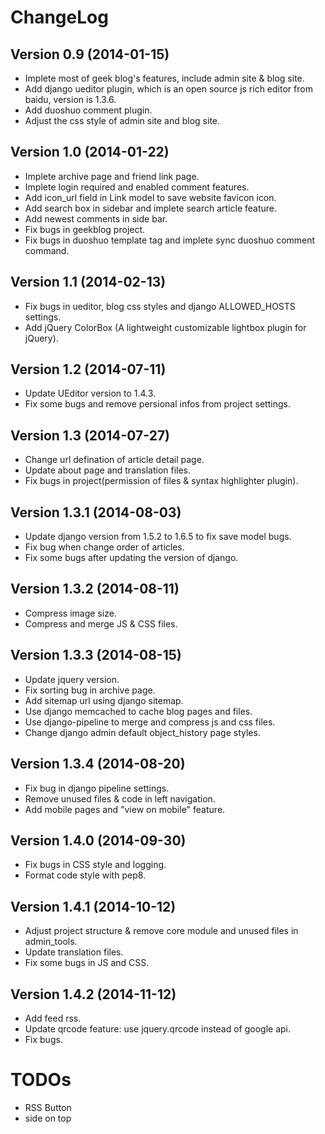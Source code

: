 ChangeLog
=========

Version 0.9 (2014-01-15)
--------------------------

  * Implete most of geek blog's features, include admin site & blog site.
  * Add django ueditor plugin, which is an open source js rich editor from baidu, version is 1.3.6.
  * Add duoshuo comment plugin.
  * Adjust the css style of admin site and blog site.

Version 1.0 (2014-01-22)
----------------------------

  * Implete archive page and friend link page.
  * Implete login required and enabled comment features.
  * Add icon_url field in Link model to save website favicon icon.
  * Add search box in sidebar and implete search article feature.
  * Add newest comments in side bar.
  * Fix bugs in geekblog project.
  * Fix bugs in duoshuo template tag and implete sync duoshuo comment command.

Version 1.1 (2014-02-13)
----------------------------

  * Fix bugs in ueditor, blog css styles and django ALLOWED_HOSTS settings.
  * Add jQuery ColorBox (A lightweight customizable lightbox plugin for jQuery).

Version 1.2 (2014-07-11)
----------------------------

  * Update UEditor version to 1.4.3.
  * Fix some bugs and remove persional infos from project settings.

Version 1.3 (2014-07-27)
----------------------------

  * Change url defination of article detail page.
  * Update about page and translation files.
  * Fix bugs in project(permission of files & syntax highlighter plugin).

Version 1.3.1 (2014-08-03)
----------------------------

  * Update django version from 1.5.2 to 1.6.5 to fix save model bugs.
  * Fix bug when change order of articles.
  * Fix some bugs after updating the version of django.

Version 1.3.2 (2014-08-11)
----------------------------

  * Compress image size.
  * Compress and merge JS & CSS files.

Version 1.3.3 (2014-08-15)
----------------------------

  * Update jquery version.
  * Fix sorting bug in archive page.
  * Add sitemap url using django sitemap.
  * Use django memcached to cache blog pages and files.
  * Use django-pipeline to merge and compress js and css files.
  * Change django admin default object_history page styles.

Version 1.3.4 (2014-08-20)
----------------------------

  * Fix bug in django pipeline settings.
  * Remove unused files & code in left navigation.
  * Add mobile pages and "view on mobile" feature.

Version 1.4.0 (2014-09-30)
----------------------------

  * Fix bugs in CSS style and logging.
  * Format code style with pep8.

Version 1.4.1 (2014-10-12)
----------------------------

  * Adjust project structure & remove core module and unused files in admin_tools.
  * Update translation files.
  * Fix some bugs in JS and CSS.

Version 1.4.2 (2014-11-12)
----------------------------

  * Add feed rss.
  * Update qrcode feature: use jquery.qrcode instead of google api.
  * Fix bugs.


TODOs
=====
  * RSS Button
  * side on top

